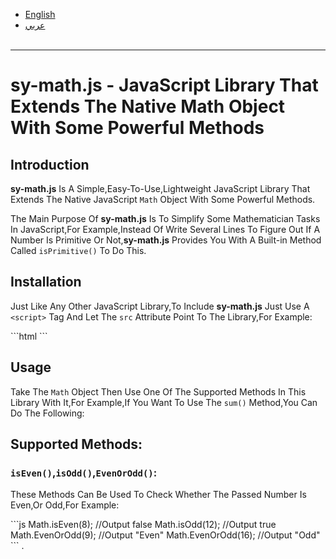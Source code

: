 <ul><li><a href="#english">English</a></li><li><a href="#arabic">عربي</a></li> </ul><hr>
<h1 id="english">sy-math.js  -  JavaScript Library That Extends The Native Math Object With Some Powerful Methods</h1>

<h2>Introduction</h2>
<p><b>sy-math.js</b> Is A Simple,Easy-To-Use,Lightweight JavaScript Library That Extends The Native JavaScript <code>Math</code> Object With Some Powerful Methods.</p><p>The Main Purpose Of <b>sy-math.js</b> Is To Simplify Some Mathematician Tasks In JavaScript,For Example,Instead Of Write Several Lines To Figure Out If A Number Is Primitive Or Not,<b>sy-math.js</b> Provides You With A Built-in Method Called <code>isPrimitive()</code> To Do This.</p><h2>Installation</h2><p>Just Like Any Other JavaScript Library,To Include <b>sy-math.js</b> Just Use A <code>&lt;script&gt;</code>
Tag And Let  The <code>src</code>
Attribute Point To The Library,For Example:</p>
```html
<script src="includes/sy-math.js"></script>
```

<h2>Usage</h2><p>Take The <code>Math</code> Object Then Use One Of The Supported Methods In This Library With It,For Example,If You Want To Use The <code>sum()</code> Method,You Can Do The Following:</p>



<h2>Supported Methods:</h2>
<h3><code>isEven()</code>,<code>isOdd()</code>,<code>EvenOrOdd()</code>:</h3>
<p>These Methods Can Be Used To Check Whether The Passed Number Is Even,Or Odd,For Example:</p>
```js
Math.isEven(8); //Output false
Math.isOdd(12); //Output true
Math.EvenOrOdd(9); //Output "Even"
Math.EvenOrOdd(16); //Output "Odd"
```
.
